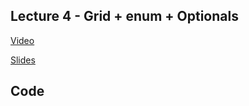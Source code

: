 ## Lecture 4 - Grid + enum + Optionals

[Video](https://www.youtube.com/watch?v=eHEeWzFP6O4)

[Slides](https://github.com/dtroupe18/Stanford-CS193p-Developing-Apps-For-iOS/blob/master/Lecture%204%20-%20Grid%20%2B%20enum%20%2B%20Optionals/Slides/Lecture%20Slides%204.pdf)

## Code

